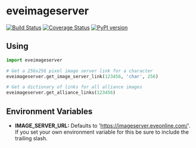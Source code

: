 # eveimageserver
[![Build Status](https://travis-ci.org/Regner/eveimageserver.svg?branch=master)](https://travis-ci.org/Regner/eveimageserver)
[![Coverage Status](https://coveralls.io/repos/Regner/eveimageserver/badge.svg?branch=master&service=github)](https://coveralls.io/github/Regner/eveimageserver?branch=master)
[![PyPI version](https://badge.fury.io/py/eveimageserver.svg)](http://badge.fury.io/py/eveimageserver)

## Using
```python
import eveimageserver

# Get a 256x256 pixel image server link for a character
eveimageserver.get_image_server_link(123456, 'char', 256)

# Get a dictionary of links for all alliance images
eveimageserver.get_alliance_links(123456)
```

## Environment Variables
* __IMAGE_SERVER_URL:__ Defaults to 'https://imageserver.eveonline.com/'. If you set
your own environment variable for this be sure to include the trailing slash.
